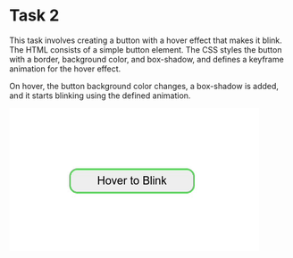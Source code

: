 # Task 2

This task involves creating a button with a hover effect that makes it blink. The HTML consists of a simple button element. The CSS styles the button with a border, background color, and box-shadow, and defines a keyframe animation for the hover effect.

On hover, the button background color changes, a box-shadow is added, and it starts blinking using the defined animation.

![Task 2 Output](./output_images/output.gif)
